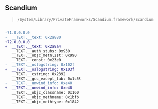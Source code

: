## Scandium

> `/System/Library/PrivateFrameworks/Scandium.framework/Scandium`

```diff

-71.0.0.0.0
-  __TEXT.__text: 0x2a880
+72.0.0.0.0
+  __TEXT.__text: 0x2a8a4
   __TEXT.__auth_stubs: 0x930
   __TEXT.__objc_methlist: 0x990
   __TEXT.__const: 0x23e0
-  __TEXT.__oslogstring: 0x102f
+  __TEXT.__oslogstring: 0x103f
   __TEXT.__cstring: 0x2392
   __TEXT.__gcc_except_tab: 0x1c58
-  __TEXT.__unwind_info: 0xe40
+  __TEXT.__unwind_info: 0xe48
   __TEXT.__objc_classname: 0x160
   __TEXT.__objc_methname: 0x1bfb
   __TEXT.__objc_methtype: 0x1842

```
